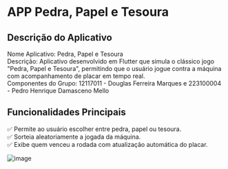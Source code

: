# APP Pedra, Papel e Tesoura

## Descrição do Aplicativo
Nome Aplicativo: Pedra, Papel e Tesoura  
Descrição: Aplicativo desenvolvido em Flutter que simula o clássico jogo "Pedra, Papel e Tesoura", permitindo que o usuário jogue contra a máquina com acompanhamento de placar em tempo real.  
Componentes do Grupo: 12117011 - Douglas Ferreira Marques e 223100004 - Pedro Henrique Damasceno Mello 

## Funcionalidades Principais
✅ Permite ao usuário escolher entre pedra, papel ou tesoura.  
✅ Sorteia aleatoriamente a jogada da máquina.  
✅ Exibe quem venceu a rodada com atualização automática do placar.    

![image](https://github.com/user-attachments/assets/58475216-3eed-4a74-a1e5-d795c0d5efc3)
